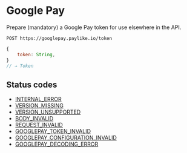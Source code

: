 # Google Pay

Prepare (mandatory) a Google Pay token for use elsewhere in the API.

```shell
POST https://googlepay.paylike.io/token
```

```javascript
{
    token: String,
}
// → Token
```

## Status codes

- [INTERNAL_ERROR](./status-codes.md#internal_error)
- [VERSION_MISSING](./status-codes.md#version_missing)
- [VERSION_UNSUPPORTED](./status-codes.md#version_unsupported)
- [BODY_INVALID](./status-codes.md#body_invalid)
- [REQUEST_INVALID](./status-codes.md#body_invalid)
- [GOOGLEPAY_TOKEN_INVALID](#googlepay_token_invalid)
- [GOOGLEPAY_CONFIGURATION_INVALID](#googlepay_configuration_invalid)
- [GOOGLEPAY_DECODING_ERROR](#googlepay_decoding_error)
